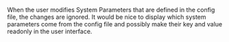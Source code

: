 When the user modifies System Parameters that are defined in the config
file, the changes are ignored. It would be nice to display which system
parameters come from the config file and possibly make their key and
value readonly in the user interface.
